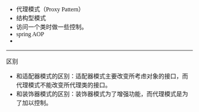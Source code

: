 <font face="SimSun" size=3>

- 代理模式（Proxy Pattern）
- 结构型模式
- 访问一个类时做一些控制。
- spring AOP
- 

---

区别

- 和适配器模式的区别：适配器模式主要改变所考虑对象的接口，而代理模式不能改变所代理类的接口。
- 和装饰器模式的区别：装饰器模式为了增强功能，而代理模式是为了加以控制。

</font>